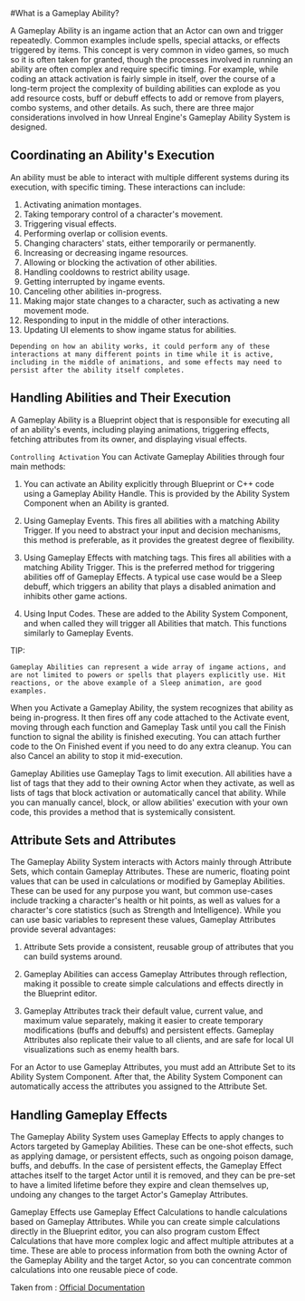 #What is a Gameplay Ability?

A Gameplay Ability is an ingame action that an Actor can own and trigger repeatedly. Common examples include spells, special attacks, or effects triggered by items. This concept is very common in video games, so much so it is often taken for granted, though the processes involved in running an ability are often complex and require specific timing. For example, while coding an attack activation is fairly simple in itself, over the course of a long-term project the complexity of building abilities can explode as you add resource costs, buff or debuff effects to add or remove from players, combo systems, and other details. As such, there are three major considerations involved in how Unreal Engine's Gameplay Ability System is designed. 

## Coordinating an Ability's Execution

An ability must be able to interact with multiple different systems during its execution, with specific timing. These interactions can include:

1. Activating animation montages.
2. Taking temporary control of a character's movement.
3. Triggering visual effects.
4. Performing overlap or collision events.
5. Changing characters' stats, either temporarily or permanently.
6. Increasing or decreasing ingame resources.
7. Allowing or blocking the activation of other abilities.
8. Handling cooldowns to restrict ability usage.
9. Getting interrupted by ingame events.
10. Canceling other abilities in-progress.
11. Making major state changes to a character, such as activating a new movement mode.
12. Responding to input in the middle of other interactions.
13. Updating UI elements to show ingame status for abilities. 

```
Depending on how an ability works, it could perform any of these interactions at many different points in time while it is active, including in the middle of animations, and some effects may need to persist after the ability itself completes. 
```

## Handling Abilities and Their Execution

A Gameplay Ability is a Blueprint object that is responsible for executing all of an ability's events, including playing animations, triggering effects, fetching attributes from its owner, and displaying visual effects. 

``Controlling Activation``
You can Activate Gameplay Abilities through four main methods:

1. You can activate an Ability explicitly through Blueprint or C++ code using a Gameplay Ability Handle. This is provided by the Ability System Component when an Ability is granted.

2. Using Gameplay Events. This fires all abilities with a matching Ability Trigger. If you need to abstract your input and decision mechanisms, this method is preferable, as it provides the greatest degree of flexibility.

3. Using Gameplay Effects with matching tags. This fires all abilities with a matching Ability Trigger. This is the preferred method for triggering abilities off of Gameplay Effects. A typical use case would be a Sleep debuff, which triggers an ability that plays a disabled animation and inhibits other game actions.

4. Using Input Codes. These are added to the Ability System Component, and when called they will trigger all Abilities that match. This functions similarly to Gameplay Events. 

TIP:
```
Gameplay Abilities can represent a wide array of ingame actions, and are not limited to powers or spells that players explicitly use. Hit reactions, or the above example of a Sleep animation, are good examples.
```
When you Activate a Gameplay Ability, the system recognizes that ability as being in-progress. It then fires off any code attached to the Activate event, moving through each function and Gameplay Task until you call the Finish function to signal the ability is finished executing. You can attach further code to the On Finished event if you need to do any extra cleanup. You can also Cancel an ability to stop it mid-execution.

Gameplay Abilities use Gameplay Tags to limit execution. All abilities have a list of tags that they add to their owning Actor when they activate, as well as lists of tags that block activation or automatically cancel that ability. While you can manually cancel, block, or allow abilities' execution with your own code, this provides a method that is systemically consistent. 

## Attribute Sets and Attributes

The Gameplay Ability System interacts with Actors mainly through Attribute Sets, which contain Gameplay Attributes. These are numeric, floating point values that can be used in calculations or modified by Gameplay Abilities. These can be used for any purpose you want, but common use-cases include tracking a character's health or hit points, as well as values for a character's core statistics (such as Strength and Intelligence). While you can use basic variables to represent these values, Gameplay Attributes provide several advantages:

1. Attribute Sets provide a consistent, reusable group of attributes that you can build systems around.

2. Gameplay Abilities can access Gameplay Attributes through reflection, making it possible to create simple calculations and effects directly in the Blueprint editor.

3. Gameplay Attributes track their default value, current value, and maximum value separately, making it easier to create temporary modifications (buffs and debuffs) and persistent effects. Gameplay Attributes also replicate their value to all clients, and are safe for local UI visualizations such as enemy health bars. 

For an Actor to use Gameplay Attributes, you must add an Attribute Set to its Ability System Component. After that, the Ability System Component can automatically access the attributes you assigned to the Attribute Set. 

## Handling Gameplay Effects

The Gameplay Ability System uses Gameplay Effects to apply changes to Actors targeted by Gameplay Abilities. These can be one-shot effects, such as applying damage, or persistent effects, such as ongoing poison damage, buffs, and debuffs. In the case of persistent effects, the Gameplay Effect attaches itself to the target Actor until it is removed, and they can be pre-set to have a limited lifetime before they expire and clean themselves up, undoing any changes to the target Actor's Gameplay Attributes.

Gameplay Effects use Gameplay Effect Calculations to handle calculations based on Gameplay Attributes. While you can create simple calculations directly in the Blueprint editor, you can also program custom Effect Calculations that have more complex logic and affect multiple attributes at a time. These are able to process information from both the owning Actor of the Gameplay Ability and the target Actor, so you can concentrate common calculations into one reusable piece of code. 

Taken from : [Official Documentation](https://docs.unrealengine.com/5.1/en-US/understanding-the-unreal-engine-gameplay-ability-system/)